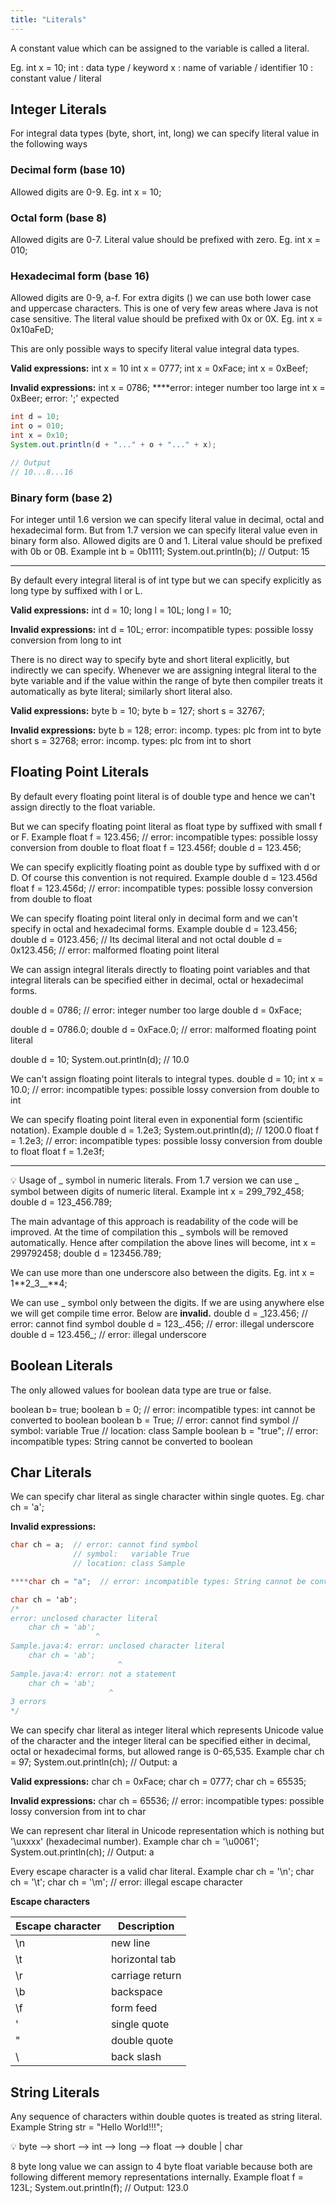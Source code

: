 ```yaml
---
title: "Literals"
---
```


A constant value which can be assigned to the variable is called a literal.

Eg. int x = 10;
int : data type / keyword
x : name of variable / identifier
10 : constant value / literal

## Integer Literals

For integral data types (byte, short, int, long) we can specify literal value in the following ways

### Decimal form (base 10)

Allowed digits are 0-9. Eg. int x = 10;

### Octal form (base 8)

Allowed digits are 0-7. Literal value should be prefixed with zero. Eg. int x = 010;

### Hexadecimal form (base 16)

Allowed digits are 0-9, a-f. For extra digits () we can use both lower case and uppercase characters. This is one of very few areas where Java is not case sensitive. The literal value should be prefixed with 0x or 0X. Eg. int x = 0x10aFeD;

This are only possible ways to specify literal value integral data types.

**Valid expressions:**
int x = 10
int x = 0777;
int x = 0xFace;
int x = 0xBeef;

**Invalid expressions:**
int x = 0786;
\*\*\*\*error: integer number too large
int x = 0xBeer;
error: ';' expected

```java
int d = 10;
int o = 010;
int x = 0x10;
System.out.println(d + "..." + o + "..." + x);

// Output
// 10...8...16
```

### Binary form (base 2)

For integer until 1.6 version we can specify literal value in decimal, octal and hexadecimal form. But from 1.7 version we can specify literal value even in binary form also. Allowed digits are 0 and 1. Literal value should be prefixed with 0b or 0B. Example
int b = 0b1111;
System.out.println(b); // Output: 15

---

By default every integral literal is of int type but we can specify explicitly as long type by suffixed with l or L.

**Valid expressions:**
int d = 10;
long l = 10L;
long l = 10;

**Invalid expressions:**
int d = 10L;
error: incompatible types: possible lossy conversion from long to int

There is no direct way to specify byte and short literal explicitly, but indirectly we can specify. Whenever we are assigning integral literal to the byte variable and if the value within the range of byte then compiler treats it automatically as byte literal; similarly short literal also.

**Valid expressions:**
byte b = 10;
byte b = 127;
short s = 32767;

**Invalid expressions:**
byte b = 128;
error: incomp. types: plc from int to byte
short s = 32768;
error: incomp. types: plc from int to short

## Floating Point Literals

By default every floating point literal is of double type and hence we can't assign directly to the float variable.

But we can specify floating point literal as float type by suffixed with small f or F. Example
float f = 123.456; // error: incompatible types: possible lossy conversion from double to float
float f = 123.456f;
double d = 123.456;

We can specify explicitly floating point as double type by suffixed with d or D. Of course this convention is not required. Example
double d = 123.456d
float f = 123.456d; // error: incompatible types: possible lossy conversion from double to float

We can specify floating point literal only in decimal form and we can't specify in octal and hexadecimal forms. Example
double d = 123.456;
double d = 0123.456; // Its decimal literal and not octal
double d = 0x123.456; // error: malformed floating point literal

We can assign integral literals directly to floating point variables and that integral literals can be specified either in decimal, octal or hexadecimal forms.

double d = 0786; // error: integer number too large
double d = 0xFace;

double d = 0786.0;
double d = 0xFace.0; // error: malformed floating point literal

double d = 10;
System.out.println(d); // 10.0

We can't assign floating point literals to integral types.
double d = 10;
int x = 10.0; // error: incompatible types: possible lossy conversion from double to int

We can specify floating point literal even in exponential form (scientific notation). Example
double d = 1.2e3;
System.out.println(d); // 1200.0
float f = 1.2e3; // error: incompatible types: possible lossy conversion from double to float
float f = 1.2e3f;

---

<aside>
💡 Usage of _ symbol in numeric literals. From 1.7 version we can use _ symbol between digits of numeric literal. Example
int x = 299_792_458;
double d = 123_456.789;

</aside>

The main advantage of this approach is readability of the code will be improved. At the time of compilation this \_ symbols will be removed automatically. Hence after compilation the above lines will become,
int x = 299792458;
double d = 123456.789;

We can use more than one underscore also between the digits. Eg. int x = 1**2_3\_\_**4;

We can use _ symbol only between the digits. If we are using anywhere else we will get compile time error. Below are **invalid.**
double d = \_123.456; // error: cannot find symbol
double d = 123_.456; // error: illegal underscore
double d = 123.456\_; // error: illegal underscore

## Boolean Literals

The only allowed values for boolean data type are true or false.

boolean b= true;
boolean b = 0; // error: incompatible types: int cannot be converted to boolean
boolean b = True; // error: cannot find symbol
// symbol: variable True
// location: class Sample
boolean b = "true"; // error: incompatible types: String cannot be converted to boolean

## Char Literals

We can specify char literal as single character within single quotes. Eg. char ch = 'a';

**Invalid expressions:**

```java
char ch = a;  // error: cannot find symbol
              // symbol:   variable True
              // location: class Sample

****char ch = "a";  // error: incompatible types: String cannot be converted to char

char ch = 'ab';
/*
error: unclosed character literal
    char ch = 'ab';
                   ^
Sample.java:4: error: unclosed character literal
    char ch = 'ab';
                        ^
Sample.java:4: error: not a statement
    char ch = 'ab';
                      ^
3 errors
*/
```

We can specify char literal as integer literal which represents Unicode value of the character and the integer literal can be specified either in decimal, octal or hexadecimal forms, but allowed range is 0-65,535. Example
char ch = 97;
System.out.println(ch); // Output: a

**Valid expressions:**
char ch = 0xFace;
char ch = 0777;
char ch = 65535;

**Invalid expressions:**
char ch = 65536;
// error: incompatible types: possible lossy conversion from int to char

We can represent char literal in Unicode representation which is nothing but '\uxxxx' (hexadecimal number). Example
char ch = '\u0061';
System.out.println(ch); // Output: a

Every escape character is a valid char literal. Example
char ch = '\n';
char ch = '\t';
char ch = '\m'; // error: illegal escape character

**Escape characters**

| Escape character | Description     |
| ---------------- | --------------- |
| \n               | new line        |
| \t               | horizontal tab  |
| \r               | carriage return |
| \b               | backspace       |
| \f               | form feed       |
| \'               | single quote    |
| \"               | double quote    |
| \\               | back slash      |

## String Literals

Any sequence of characters within double quotes is treated as string literal. Example
String str = "Hello World!!!";

<aside>
💡 byte —> short —> int —> long —> float —> double
                                |
                               char

</aside>

8 byte long value we can assign to 4 byte float variable because both are following different memory representations internally. Example
float f = 123L;
System.out.println(f); // Output: 123.0
